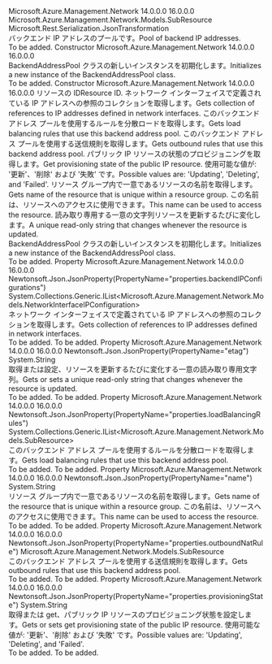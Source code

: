 <Type Name="BackendAddressPool" FullName="Microsoft.Azure.Management.Network.Models.BackendAddressPool">
  <TypeSignature Language="C#" Value="public class BackendAddressPool : Microsoft.Azure.Management.Network.Models.SubResource" />
  <TypeSignature Language="ILAsm" Value=".class public auto ansi beforefieldinit BackendAddressPool extends Microsoft.Azure.Management.Network.Models.SubResource" />
  <TypeSignature Language="DocId" Value="T:Microsoft.Azure.Management.Network.Models.BackendAddressPool" />
  <TypeSignature Language="VB.NET" Value="Public Class BackendAddressPool&#xA;Inherits SubResource" />
  <TypeSignature Language="F#" Value="type BackendAddressPool = class&#xA;    inherit SubResource" />
  <AssemblyInfo>
    <AssemblyName>Microsoft.Azure.Management.Network</AssemblyName>
    <AssemblyVersion>14.0.0.0</AssemblyVersion>
    <AssemblyVersion>16.0.0.0</AssemblyVersion>
  </AssemblyInfo>
  <Base>
    <BaseTypeName>Microsoft.Azure.Management.Network.Models.SubResource</BaseTypeName>
  </Base>
  <Interfaces />
  <Attributes>
    <Attribute>
      <AttributeName>Microsoft.Rest.Serialization.JsonTransformation</AttributeName>
    </Attribute>
  </Attributes>
  <Docs>
    <summary>
            <span data-ttu-id="fd538-101">バックエンド IP アドレスのプールです。</span><span class="sxs-lookup"><span data-stu-id="fd538-101">Pool of backend IP addresses.</span></span>
            </summary>
    <remarks>To be added.</remarks>
  </Docs>
  <Members>
    <Member MemberName=".ctor">
      <MemberSignature Language="C#" Value="public BackendAddressPool ();" />
      <MemberSignature Language="ILAsm" Value=".method public hidebysig specialname rtspecialname instance void .ctor() cil managed" />
      <MemberSignature Language="DocId" Value="M:Microsoft.Azure.Management.Network.Models.BackendAddressPool.#ctor" />
      <MemberSignature Language="VB.NET" Value="Public Sub New ()" />
      <MemberType>Constructor</MemberType>
      <AssemblyInfo>
        <AssemblyName>Microsoft.Azure.Management.Network</AssemblyName>
        <AssemblyVersion>14.0.0.0</AssemblyVersion>
        <AssemblyVersion>16.0.0.0</AssemblyVersion>
      </AssemblyInfo>
      <Parameters />
      <Docs>
        <summary>
            <span data-ttu-id="fd538-102">BackendAddressPool クラスの新しいインスタンスを初期化します。</span><span class="sxs-lookup"><span data-stu-id="fd538-102">Initializes a new instance of the BackendAddressPool class.</span></span>
            </summary>
        <remarks>To be added.</remarks>
      </Docs>
    </Member>
    <Member MemberName=".ctor">
      <MemberSignature Language="C#" Value="public BackendAddressPool (string id = null, System.Collections.Generic.IList&lt;Microsoft.Azure.Management.Network.Models.NetworkInterfaceIPConfiguration&gt; backendIPConfigurations = null, System.Collections.Generic.IList&lt;Microsoft.Azure.Management.Network.Models.SubResource&gt; loadBalancingRules = null, Microsoft.Azure.Management.Network.Models.SubResource outboundNatRule = null, string provisioningState = null, string name = null, string etag = null);" />
      <MemberSignature Language="ILAsm" Value=".method public hidebysig specialname rtspecialname instance void .ctor(string id, class System.Collections.Generic.IList`1&lt;class Microsoft.Azure.Management.Network.Models.NetworkInterfaceIPConfiguration&gt; backendIPConfigurations, class System.Collections.Generic.IList`1&lt;class Microsoft.Azure.Management.Network.Models.SubResource&gt; loadBalancingRules, class Microsoft.Azure.Management.Network.Models.SubResource outboundNatRule, string provisioningState, string name, string etag) cil managed" />
      <MemberSignature Language="DocId" Value="M:Microsoft.Azure.Management.Network.Models.BackendAddressPool.#ctor(System.String,System.Collections.Generic.IList{Microsoft.Azure.Management.Network.Models.NetworkInterfaceIPConfiguration},System.Collections.Generic.IList{Microsoft.Azure.Management.Network.Models.SubResource},Microsoft.Azure.Management.Network.Models.SubResource,System.String,System.String,System.String)" />
      <MemberSignature Language="VB.NET" Value="Public Sub New (Optional id As String = null, Optional backendIPConfigurations As IList(Of NetworkInterfaceIPConfiguration) = null, Optional loadBalancingRules As IList(Of SubResource) = null, Optional outboundNatRule As SubResource = null, Optional provisioningState As String = null, Optional name As String = null, Optional etag As String = null)" />
      <MemberSignature Language="F#" Value="new Microsoft.Azure.Management.Network.Models.BackendAddressPool : string * System.Collections.Generic.IList&lt;Microsoft.Azure.Management.Network.Models.NetworkInterfaceIPConfiguration&gt; * System.Collections.Generic.IList&lt;Microsoft.Azure.Management.Network.Models.SubResource&gt; * Microsoft.Azure.Management.Network.Models.SubResource * string * string * string -&gt; Microsoft.Azure.Management.Network.Models.BackendAddressPool" Usage="new Microsoft.Azure.Management.Network.Models.BackendAddressPool (id, backendIPConfigurations, loadBalancingRules, outboundNatRule, provisioningState, name, etag)" />
      <MemberType>Constructor</MemberType>
      <AssemblyInfo>
        <AssemblyName>Microsoft.Azure.Management.Network</AssemblyName>
        <AssemblyVersion>14.0.0.0</AssemblyVersion>
        <AssemblyVersion>16.0.0.0</AssemblyVersion>
      </AssemblyInfo>
      <Parameters>
        <Parameter Name="id" Type="System.String" />
        <Parameter Name="backendIPConfigurations" Type="System.Collections.Generic.IList&lt;Microsoft.Azure.Management.Network.Models.NetworkInterfaceIPConfiguration&gt;" />
        <Parameter Name="loadBalancingRules" Type="System.Collections.Generic.IList&lt;Microsoft.Azure.Management.Network.Models.SubResource&gt;" />
        <Parameter Name="outboundNatRule" Type="Microsoft.Azure.Management.Network.Models.SubResource" />
        <Parameter Name="provisioningState" Type="System.String" />
        <Parameter Name="name" Type="System.String" />
        <Parameter Name="etag" Type="System.String" />
      </Parameters>
      <Docs>
        <param name="id"><span data-ttu-id="fd538-103">リソースの ID</span><span class="sxs-lookup"><span data-stu-id="fd538-103">Resource ID.</span></span></param>
        <param name="backendIPConfigurations"><span data-ttu-id="fd538-104">ネットワーク インターフェイスで定義されている IP アドレスへの参照のコレクションを取得します。</span><span class="sxs-lookup"><span data-stu-id="fd538-104">Gets collection of references to IP addresses defined in network interfaces.</span></span></param>
        <param name="loadBalancingRules"><span data-ttu-id="fd538-105">このバックエンド アドレス プールを使用するルールを分散ロードを取得します。</span><span class="sxs-lookup"><span data-stu-id="fd538-105">Gets load balancing rules that use this backend address pool.</span></span></param>
        <param name="outboundNatRule"><span data-ttu-id="fd538-106">このバックエンド アドレス プールを使用する送信規則を取得します。</span><span class="sxs-lookup"><span data-stu-id="fd538-106">Gets outbound rules that use this backend address pool.</span></span></param>
        <param name="provisioningState"><span data-ttu-id="fd538-107">パブリック IP リソースの状態のプロビジョニングを取得します。</span><span class="sxs-lookup"><span data-stu-id="fd538-107">Get provisioning state of the public IP resource.</span></span> <span data-ttu-id="fd538-108">使用可能な値が: '更新'、'削除' および '失敗' です。</span><span class="sxs-lookup"><span data-stu-id="fd538-108">Possible values are: 'Updating', 'Deleting', and 'Failed'.</span></span></param>
        <param name="name"><span data-ttu-id="fd538-109">リソース グループ内で一意であるリソースの名前を取得します。</span><span class="sxs-lookup"><span data-stu-id="fd538-109">Gets name of the resource that is unique within a resource group.</span></span> <span data-ttu-id="fd538-110">この名前は、リソースへのアクセスに使用できます。</span><span class="sxs-lookup"><span data-stu-id="fd538-110">This name can be used to access the resource.</span></span></param>
        <param name="etag"><span data-ttu-id="fd538-111">読み取り専用する一意の文字列リソースを更新するたびに変化します。</span><span class="sxs-lookup"><span data-stu-id="fd538-111">A unique read-only string that changes whenever the resource is updated.</span></span></param>
        <summary>
            <span data-ttu-id="fd538-112">BackendAddressPool クラスの新しいインスタンスを初期化します。</span><span class="sxs-lookup"><span data-stu-id="fd538-112">Initializes a new instance of the BackendAddressPool class.</span></span>
            </summary>
        <remarks>To be added.</remarks>
      </Docs>
    </Member>
    <Member MemberName="BackendIPConfigurations">
      <MemberSignature Language="C#" Value="public System.Collections.Generic.IList&lt;Microsoft.Azure.Management.Network.Models.NetworkInterfaceIPConfiguration&gt; BackendIPConfigurations { get; }" />
      <MemberSignature Language="ILAsm" Value=".property instance class System.Collections.Generic.IList`1&lt;class Microsoft.Azure.Management.Network.Models.NetworkInterfaceIPConfiguration&gt; BackendIPConfigurations" />
      <MemberSignature Language="DocId" Value="P:Microsoft.Azure.Management.Network.Models.BackendAddressPool.BackendIPConfigurations" />
      <MemberSignature Language="VB.NET" Value="Public ReadOnly Property BackendIPConfigurations As IList(Of NetworkInterfaceIPConfiguration)" />
      <MemberSignature Language="F#" Value="member this.BackendIPConfigurations : System.Collections.Generic.IList&lt;Microsoft.Azure.Management.Network.Models.NetworkInterfaceIPConfiguration&gt;" Usage="Microsoft.Azure.Management.Network.Models.BackendAddressPool.BackendIPConfigurations" />
      <MemberType>Property</MemberType>
      <AssemblyInfo>
        <AssemblyName>Microsoft.Azure.Management.Network</AssemblyName>
        <AssemblyVersion>14.0.0.0</AssemblyVersion>
        <AssemblyVersion>16.0.0.0</AssemblyVersion>
      </AssemblyInfo>
      <Attributes>
        <Attribute>
          <AttributeName>Newtonsoft.Json.JsonProperty(PropertyName="properties.backendIPConfigurations")</AttributeName>
        </Attribute>
      </Attributes>
      <ReturnValue>
        <ReturnType>System.Collections.Generic.IList&lt;Microsoft.Azure.Management.Network.Models.NetworkInterfaceIPConfiguration&gt;</ReturnType>
      </ReturnValue>
      <Docs>
        <summary>
            <span data-ttu-id="fd538-113">ネットワーク インターフェイスで定義されている IP アドレスへの参照のコレクションを取得します。</span><span class="sxs-lookup"><span data-stu-id="fd538-113">Gets collection of references to IP addresses defined in network interfaces.</span></span>
            </summary>
        <value>To be added.</value>
        <remarks>To be added.</remarks>
      </Docs>
    </Member>
    <Member MemberName="Etag">
      <MemberSignature Language="C#" Value="public string Etag { get; set; }" />
      <MemberSignature Language="ILAsm" Value=".property instance string Etag" />
      <MemberSignature Language="DocId" Value="P:Microsoft.Azure.Management.Network.Models.BackendAddressPool.Etag" />
      <MemberSignature Language="VB.NET" Value="Public Property Etag As String" />
      <MemberSignature Language="F#" Value="member this.Etag : string with get, set" Usage="Microsoft.Azure.Management.Network.Models.BackendAddressPool.Etag" />
      <MemberType>Property</MemberType>
      <AssemblyInfo>
        <AssemblyName>Microsoft.Azure.Management.Network</AssemblyName>
        <AssemblyVersion>14.0.0.0</AssemblyVersion>
        <AssemblyVersion>16.0.0.0</AssemblyVersion>
      </AssemblyInfo>
      <Attributes>
        <Attribute>
          <AttributeName>Newtonsoft.Json.JsonProperty(PropertyName="etag")</AttributeName>
        </Attribute>
      </Attributes>
      <ReturnValue>
        <ReturnType>System.String</ReturnType>
      </ReturnValue>
      <Docs>
        <summary>
            <span data-ttu-id="fd538-114">取得または設定、リソースを更新するたびに変化する一意の読み取り専用文字列。</span><span class="sxs-lookup"><span data-stu-id="fd538-114">Gets or sets a unique read-only string that changes whenever the resource is updated.</span></span>
            </summary>
        <value>To be added.</value>
        <remarks>To be added.</remarks>
      </Docs>
    </Member>
    <Member MemberName="LoadBalancingRules">
      <MemberSignature Language="C#" Value="public System.Collections.Generic.IList&lt;Microsoft.Azure.Management.Network.Models.SubResource&gt; LoadBalancingRules { get; }" />
      <MemberSignature Language="ILAsm" Value=".property instance class System.Collections.Generic.IList`1&lt;class Microsoft.Azure.Management.Network.Models.SubResource&gt; LoadBalancingRules" />
      <MemberSignature Language="DocId" Value="P:Microsoft.Azure.Management.Network.Models.BackendAddressPool.LoadBalancingRules" />
      <MemberSignature Language="VB.NET" Value="Public ReadOnly Property LoadBalancingRules As IList(Of SubResource)" />
      <MemberSignature Language="F#" Value="member this.LoadBalancingRules : System.Collections.Generic.IList&lt;Microsoft.Azure.Management.Network.Models.SubResource&gt;" Usage="Microsoft.Azure.Management.Network.Models.BackendAddressPool.LoadBalancingRules" />
      <MemberType>Property</MemberType>
      <AssemblyInfo>
        <AssemblyName>Microsoft.Azure.Management.Network</AssemblyName>
        <AssemblyVersion>14.0.0.0</AssemblyVersion>
        <AssemblyVersion>16.0.0.0</AssemblyVersion>
      </AssemblyInfo>
      <Attributes>
        <Attribute>
          <AttributeName>Newtonsoft.Json.JsonProperty(PropertyName="properties.loadBalancingRules")</AttributeName>
        </Attribute>
      </Attributes>
      <ReturnValue>
        <ReturnType>System.Collections.Generic.IList&lt;Microsoft.Azure.Management.Network.Models.SubResource&gt;</ReturnType>
      </ReturnValue>
      <Docs>
        <summary>
            <span data-ttu-id="fd538-115">このバックエンド アドレス プールを使用するルールを分散ロードを取得します。</span><span class="sxs-lookup"><span data-stu-id="fd538-115">Gets load balancing rules that use this backend address pool.</span></span>
            </summary>
        <value>To be added.</value>
        <remarks>To be added.</remarks>
      </Docs>
    </Member>
    <Member MemberName="Name">
      <MemberSignature Language="C#" Value="public string Name { get; set; }" />
      <MemberSignature Language="ILAsm" Value=".property instance string Name" />
      <MemberSignature Language="DocId" Value="P:Microsoft.Azure.Management.Network.Models.BackendAddressPool.Name" />
      <MemberSignature Language="VB.NET" Value="Public Property Name As String" />
      <MemberSignature Language="F#" Value="member this.Name : string with get, set" Usage="Microsoft.Azure.Management.Network.Models.BackendAddressPool.Name" />
      <MemberType>Property</MemberType>
      <AssemblyInfo>
        <AssemblyName>Microsoft.Azure.Management.Network</AssemblyName>
        <AssemblyVersion>14.0.0.0</AssemblyVersion>
        <AssemblyVersion>16.0.0.0</AssemblyVersion>
      </AssemblyInfo>
      <Attributes>
        <Attribute>
          <AttributeName>Newtonsoft.Json.JsonProperty(PropertyName="name")</AttributeName>
        </Attribute>
      </Attributes>
      <ReturnValue>
        <ReturnType>System.String</ReturnType>
      </ReturnValue>
      <Docs>
        <summary>
            <span data-ttu-id="fd538-116">リソース グループ内で一意であるリソースの名前を取得します。</span><span class="sxs-lookup"><span data-stu-id="fd538-116">Gets name of the resource that is unique within a resource group.</span></span>
            <span data-ttu-id="fd538-117">この名前は、リソースへのアクセスに使用できます。</span><span class="sxs-lookup"><span data-stu-id="fd538-117">This name can be used to access the resource.</span></span>
            </summary>
        <value>To be added.</value>
        <remarks>To be added.</remarks>
      </Docs>
    </Member>
    <Member MemberName="OutboundNatRule">
      <MemberSignature Language="C#" Value="public Microsoft.Azure.Management.Network.Models.SubResource OutboundNatRule { get; }" />
      <MemberSignature Language="ILAsm" Value=".property instance class Microsoft.Azure.Management.Network.Models.SubResource OutboundNatRule" />
      <MemberSignature Language="DocId" Value="P:Microsoft.Azure.Management.Network.Models.BackendAddressPool.OutboundNatRule" />
      <MemberSignature Language="VB.NET" Value="Public ReadOnly Property OutboundNatRule As SubResource" />
      <MemberSignature Language="F#" Value="member this.OutboundNatRule : Microsoft.Azure.Management.Network.Models.SubResource" Usage="Microsoft.Azure.Management.Network.Models.BackendAddressPool.OutboundNatRule" />
      <MemberType>Property</MemberType>
      <AssemblyInfo>
        <AssemblyName>Microsoft.Azure.Management.Network</AssemblyName>
        <AssemblyVersion>14.0.0.0</AssemblyVersion>
        <AssemblyVersion>16.0.0.0</AssemblyVersion>
      </AssemblyInfo>
      <Attributes>
        <Attribute>
          <AttributeName>Newtonsoft.Json.JsonProperty(PropertyName="properties.outboundNatRule")</AttributeName>
        </Attribute>
      </Attributes>
      <ReturnValue>
        <ReturnType>Microsoft.Azure.Management.Network.Models.SubResource</ReturnType>
      </ReturnValue>
      <Docs>
        <summary>
            <span data-ttu-id="fd538-118">このバックエンド アドレス プールを使用する送信規則を取得します。</span><span class="sxs-lookup"><span data-stu-id="fd538-118">Gets outbound rules that use this backend address pool.</span></span>
            </summary>
        <value>To be added.</value>
        <remarks>To be added.</remarks>
      </Docs>
    </Member>
    <Member MemberName="ProvisioningState">
      <MemberSignature Language="C#" Value="public string ProvisioningState { get; set; }" />
      <MemberSignature Language="ILAsm" Value=".property instance string ProvisioningState" />
      <MemberSignature Language="DocId" Value="P:Microsoft.Azure.Management.Network.Models.BackendAddressPool.ProvisioningState" />
      <MemberSignature Language="VB.NET" Value="Public Property ProvisioningState As String" />
      <MemberSignature Language="F#" Value="member this.ProvisioningState : string with get, set" Usage="Microsoft.Azure.Management.Network.Models.BackendAddressPool.ProvisioningState" />
      <MemberType>Property</MemberType>
      <AssemblyInfo>
        <AssemblyName>Microsoft.Azure.Management.Network</AssemblyName>
        <AssemblyVersion>14.0.0.0</AssemblyVersion>
        <AssemblyVersion>16.0.0.0</AssemblyVersion>
      </AssemblyInfo>
      <Attributes>
        <Attribute>
          <AttributeName>Newtonsoft.Json.JsonProperty(PropertyName="properties.provisioningState")</AttributeName>
        </Attribute>
      </Attributes>
      <ReturnValue>
        <ReturnType>System.String</ReturnType>
      </ReturnValue>
      <Docs>
        <summary>
            <span data-ttu-id="fd538-119">取得または get、パブリック IP リソースのプロビジョニング状態を設定します。</span><span class="sxs-lookup"><span data-stu-id="fd538-119">Gets or sets get provisioning state of the public IP resource.</span></span>
            <span data-ttu-id="fd538-120">使用可能な値が: '更新'、'削除' および '失敗' です。</span><span class="sxs-lookup"><span data-stu-id="fd538-120">Possible values are: 'Updating', 'Deleting', and 'Failed'.</span></span>
            </summary>
        <value>To be added.</value>
        <remarks>To be added.</remarks>
      </Docs>
    </Member>
  </Members>
</Type>
